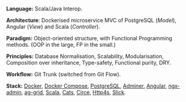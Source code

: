 **Language:** Scala/Java Interop.

**Architecture**: Dockerised microservice MVC of PostgreSQL (*Model*), Angular (*View*) and Scala (*Controller*).

**Paradigm:** Object-oriented structure, with Functional Programming methods. (OOP in the large, FP in the small.)

**Principles:** Database Normalisation, Scalability, Modularisation, Composition over inheritance, Type-safety, Functional purity, DRY.

**Workflow:** Git Trunk (switched from Git Flow).

**Stack:** [Docker](https://www.docker.com/), [Docker Compose](https://docs.docker.com/compose/), [PostgreSQL](https://www.postgresql.org/), [Adminer](https://www.adminer.org/), [Angular](https://angular.io/), [ngx-admin](https://akveo.github.io/ngx-admin/), [ag-grid](https://www.ag-grid.com/), [Scala](https://www.scala-lang.org/), [Cats](https://typelevel.org/cats/), [Circe](https://circe.github.io/circe/), [Http4s](https://http4s.org/), [Slick](http://scala-slick.org/).
